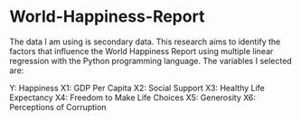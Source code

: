 # World-Happiness-Report
The data I am using is secondary data. This research aims to identify the factors that influence the World Happiness Report using multiple linear regression with the Python programming language. 
The variables I selected are:

Y: Happiness
X1: GDP Per Capita
X2: Social Support
X3: Healthy Life Expectancy
X4: Freedom to Make Life Choices
X5: Generosity
X6: Perceptions of Corruption
